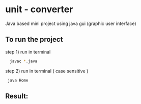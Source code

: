 
# unit - converter 

Java based mini project using java gui (graphic user interface)


## To run the project 

step 1) run in terminal 

```bash
  javac *.java
```

step 2) run in terminal ( case sensitive )

```bash
 java Home
```
## Result:



